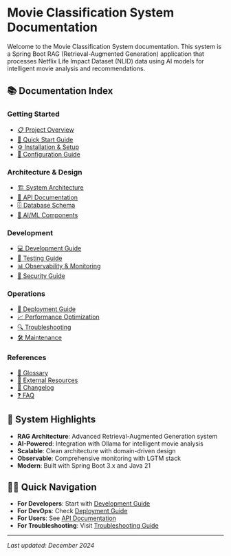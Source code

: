 # Movie Classification System Documentation

Welcome to the Movie Classification System documentation. This system is a Spring Boot RAG (Retrieval-Augmented Generation) application that processes Netflix Life Impact Dataset (NLID) data using AI models for intelligent movie analysis and recommendations.

## 📚 Documentation Index

### Getting Started

- [📋 Project Overview](./01-project-overview.md)
- [🚀 Quick Start Guide](./02-quick-start.md)
- [⚙️ Installation & Setup](./03-installation-setup.md)
- [🔧 Configuration Guide](./04-configuration.md)

### Architecture & Design

- [🏗️ System Architecture](./05-architecture.md)
- [🔌 API Documentation](./06-api-documentation.md)
- [🗄️ Database Schema](./07-database-schema.md)
- [🤖 AI/ML Components](./08-ai-ml-components.md)

### Development

- [💻 Development Guide](./09-development-guide.md)
- [🧪 Testing Guide](./10-testing-guide.md)
- [📊 Observability & Monitoring](./11-observability.md)
- [🔐 Security Guide](./12-security.md)

### Operations

- [🚀 Deployment Guide](./13-deployment.md)
- [📈 Performance Optimization](./14-performance.md)
- [🔍 Troubleshooting](./15-troubleshooting.md)
- [🛠️ Maintenance](./16-maintenance.md)

### References

- [📖 Glossary](./17-glossary.md)
- [🔗 External Resources](./18-external-resources.md)
- [📝 Changelog](./19-changelog.md)
- [❓ FAQ](./20-faq.md)

## 🎯 System Highlights

- **RAG Architecture**: Advanced Retrieval-Augmented Generation system
- **AI-Powered**: Integration with Ollama for intelligent movie analysis
- **Scalable**: Clean architecture with domain-driven design
- **Observable**: Comprehensive monitoring with LGTM stack
- **Modern**: Built with Spring Boot 3.x and Java 21

## 🏃‍♂️ Quick Navigation

- **For Developers**: Start with [Development Guide](./09-development-guide.md)
- **For DevOps**: Check [Deployment Guide](./13-deployment.md)
- **For Users**: See [API Documentation](./06-api-documentation.md)
- **For Troubleshooting**: Visit [Troubleshooting Guide](./15-troubleshooting.md)

---

*Last updated: December 2024*
